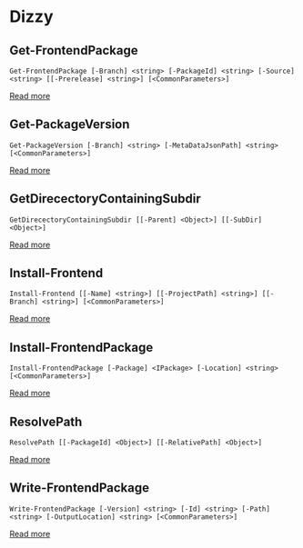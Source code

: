 # Dizzy

##  Get-FrontendPackage
    Get-FrontendPackage [-Branch] <string> [-PackageId] <string> [-Source] <string> [[-Prerelease] <string>] [<CommonParameters>]


 [Read more](api/Get-FrontendPackage.md)
##  Get-PackageVersion
    Get-PackageVersion [-Branch] <string> [-MetaDataJsonPath] <string> [<CommonParameters>]


 [Read more](api/Get-PackageVersion.md)
##  GetDirecectoryContainingSubdir
    GetDirecectoryContainingSubdir [[-Parent] <Object>] [[-SubDir] <Object>]


 [Read more](api/GetDirecectoryContainingSubdir.md)
##  Install-Frontend
    Install-Frontend [[-Name] <string>] [[-ProjectPath] <string>] [[-Branch] <string>] [<CommonParameters>]


 [Read more](api/Install-Frontend.md)
##  Install-FrontendPackage
    Install-FrontendPackage [-Package] <IPackage> [-Location] <string> [<CommonParameters>]


 [Read more](api/Install-FrontendPackage.md)
##  ResolvePath
    ResolvePath [[-PackageId] <Object>] [[-RelativePath] <Object>]


 [Read more](api/ResolvePath.md)
##  Write-FrontendPackage
    Write-FrontendPackage [-Version] <string> [-Id] <string> [-Path] <string> [-OutputLocation] <string> [<CommonParameters>]


 [Read more](api/Write-FrontendPackage.md)


